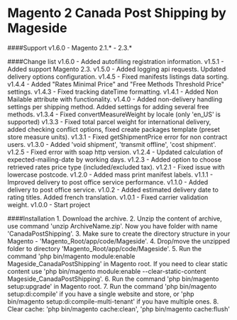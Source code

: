Magento 2 Canada Post Shipping by Mageside
==========================================

####Support
    v1.6.0 - Magento 2.1.* - 2.3.*

####Change list
    v1.6.0 - Added autofilling registration information.
    v1.5.1 - Added support Magento 2.3.
    v1.5.0 - Added logging api requests. Updated delivery options configuration.
    v1.4.5 - Fixed manifests listings data sorting.
    v1.4.4 - Added "Rates Minimal Price" and "Free Methods Threshold Price" settings.
    v1.4.3 - Fixed tracking dateTime formatting.
    v1.4.1 - Added Non Mailable attribute with functionality.
    v1.4.0 - Added non-delivery handling settings per shipping method.
             Added settings for adding several free methods.
    v1.3.4 - Fixed convertMeasureWeight by locale (only 'en_US' is supported)
    v1.3.3 - Fixed total parcel weight for international delivery, added checking conflict options,
             fixed create packages template (preset store measure units).
    v1.3.1 - Fixed getShipmentPrice error for non contract users.
    v1.3.0 - Added 'void shipment', 'transmit offline', 'cost shipment'.
    v1.2.5 - Fixed error with soap http version.
    v1.2.4 - Updated calculation of expected-mailing-date by working days.
    v1.2.3 - Added option to choose retrieved rates price type (included/excluded tax).
    v1.2.1 - Fixed issue with lowercase postcode.
    v1.2.0 - Added mass print manifest labels.
    v1.1.1 - Improved delivery to post office service performance.
    v1.1.0 - Added delivery to post office service.
    v1.0.2 - Added estimated delivery date to rating titles. Added french translation.
    v1.0.1 - Fixed carrier validation weight.
    v1.0.0 - Start project

####Installation
    1. Download the archive.
    2. Unzip the content of archive, use command 'unzip ArchiveName.zip'. Now you have folder with name 'CanadaPostShipping'.
    3. Make sure to create the directory structure in your Magento - 'Magento_Root/app/code/Mageside'.
    4. Drop/move the unzipped folder to directory 'Magento_Root/app/code/Mageside'.
    5. Run the command 'php bin/magento module:enable Mageside_CanadaPostShipping' in Magento root. 
       If you need to clear static content use 'php bin/magento module:enable --clear-static-content Mageside_CanadaPostShipping'.
    6. Run the command 'php bin/magento setup:upgrade' in Magento root.
    7. Run the command 'php bin/magento setup:di:compile' if you have a single website and store, 
       or 'php bin/magento setup:di:compile-multi-tenant' if you have multiple ones.
    8. Clear cache: 'php bin/magento cache:clean', 'php bin/magento cache:flush'
